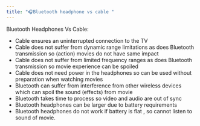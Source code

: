 ```yaml
---
title: "🎧Bluetooth headphone vs cable "
--- 
```

Bluetooth Headphones Vs Cable:

- Cable ensures an uninterrupted connection to the TV
- Cable does not suffer from dynamic range limitations as does Bluetooth transmission so (action) movies do not have same impact
- Cable does not suffer from limited frequency ranges as does Bluetooth transmission so movie experience can be spoiled
- Cable does not need power in the headphones so can be used without preparation when watching movies 
- Bluetooth can suffer from interference from other wireless devices which can spoil the sound (effects) from movie
- Bluetooth takes time to process so video and audio are out of sync
- Bluetooth headphones can be larger due to battery requirements 
- Bluetooth headphones do not work if battery is flat , so cannot listen to sound of movie.